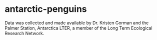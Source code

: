 # antarctic-penguins

Data was collected and made available by Dr. Kristen Gorman and the Palmer Station, Antarctica LTER, a member of the Long Term Ecological Research Network.
